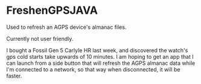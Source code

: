 # FreshenGPSJAVA
Used to refresh an AGPS device's almanac files.

Currently not user friendly.

I bought a Fossil Gen 5 Carlyle HR last week, and discovered the watch's gps cold starts take upwards of 10 minutes.  I am hoping to get an app that I can launch from a side button that will refresh the AGPS almanac data while I'm connected to a network, so that way when disconnected, it will be faster.  
